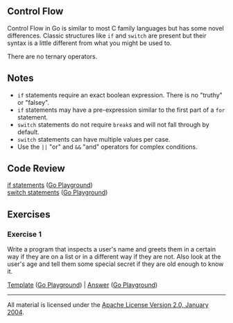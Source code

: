 ## Control Flow

Control Flow in Go is similar to most C family languages but has some novel
differences. Classic structures like `if` and `switch` are present but their
syntax is a little different from what you might be used to.

There are no ternary operators.

## Notes

* `if` statements require an exact boolean expression. There is no "truthy" or "falsey".
* `if` statements may have a pre-expression similar to the first part of a `for` statement.
* `switch` statements do not require `break`s and will not fall through by default.
* `switch` statements can have multiple values per case.
* Use the `||` "or" and `&&` "and" operators for complex conditions.

## Code Review

[if statements](example1/example1.go) ([Go Playground](https://play.golang.org/p/djzGT1JtSwy))  
[switch statements](example2/example2.go) ([Go Playground](https://play.golang.org/p/09cxjnmfcdC))

## Exercises

### Exercise 1

Write a program that inspects a user's name and greets them in a certain way if
they are on a list or in a different way if they are not. Also look at the
user's age and tell them some special secret if they are old enough to know it.

[Template](exercises/template1/template1.go) ([Go Playground](https://play.golang.org/p/h-7BEn2U3Rz)) | 
[Answer](exercises/exercise1/exercise1.go) ([Go Playground](https://play.golang.org/p/eT_gLZKeHk-))
___
All material is licensed under the [Apache License Version 2.0, January 2004](http://www.apache.org/licenses/LICENSE-2.0).
